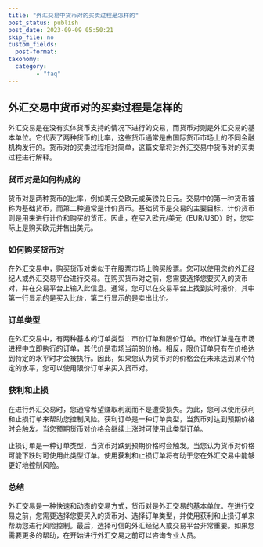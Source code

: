 ```yaml
---
title: "外汇交易中货币对的买卖过程是怎样的"
post_status: publish
post_date: 2023-09-09 05:50:21
skip_file: no
custom_fields: 
  post-format: 
taxonomy:
  category:
        - "faq"
---
```


## 外汇交易中货币对的买卖过程是怎样的

外汇交易是在没有实体货币支持的情况下进行的交易，而货币对则是外汇交易的基本单位。它代表了两种货币的比率，这些货币通常是由国际货币市场上的不同金融机构发行的。货币对的买卖过程相对简单，这篇文章将对外汇交易中货币对的买卖过程进行解释。

### 货币对是如何构成的

货币对是两种货币的比率，例如美元兑欧元或英镑兑日元。交易中的第一种货币被称为基础货币，而第二种通常是计价货币。基础货币是交易的主要目标，计价货币则是用来进行计价和购买的货币。因此，在买入欧元/美元（EUR/USD）时，您实际上是购买欧元并售出美元。

### 如何购买货币对

在外汇交易中，购买货币对类似于在股票市场上购买股票。您可以使用您的外汇经纪人或外汇交易平台进行交易。在购买货币对之前，您需要选择您要买入的货币对，并在交易平台上输入此信息。通常，您可以在交易平台上找到实时报价，其中第一行显示的是买入比价，第二行显示的是卖出比价。

### 订单类型

在外汇交易中，有两种基本的订单类型：市价订单和限价订单。市价订单是在市场进程中立即执行的订单，其代价是市场当前的价格。相反，限价订单只有在价格达到特定的水平时才会被执行。因此，如果您认为货币对的价格会在未来达到某个特定的水平，您可以使用限价订单来买入货币对。

### 获利和止损

在进行外汇交易时，您通常希望赚取利润而不是遭受损失。为此，您可以使用获利和止损订单来帮助您控制风险。获利订单是一种订单类型，当货币对达到预期价格时会触发。当您预期货币对价格会继续上涨时可使用此类型订单。

止损订单是一种订单类型，当货币对跌到预期价格时会触发。当您认为货币对价格可能下跌时可使用此类型订单。使用获利和止损订单将有助于您在外汇交易中能够更好地控制风险。

### 总结

外汇交易是一种快速和动态的交易方式，货币对是外汇交易的基本单位。在进行交易之前，您需要选择您要买入的货币对、选择订单类型，并使用获利和止损订单来帮助您进行风险控制。最后，选择可信的外汇经纪人或交易平台非常重要。如果您需要更多的帮助，在开始进行外汇交易之前可以咨询专业人员。
